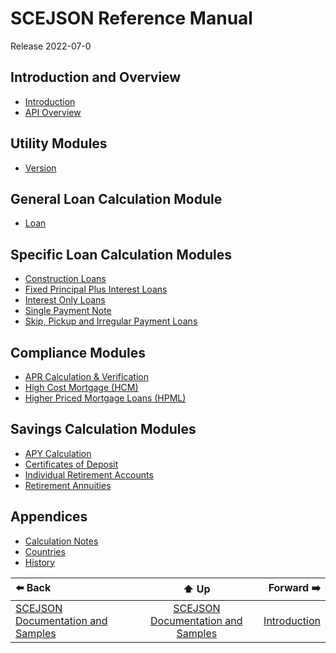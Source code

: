 # SCEJSON Reference Manual

Release 2022-07-0

## Introduction and Overview
* [Introduction](introduction.md)
* [API Overview](api-overview.md)

## Utility Modules
* [Version](module-version.md)

## General Loan Calculation Module
* [Loan](module-loan.md)

## Specific Loan Calculation Modules
* [Construction Loans](module-construction.md)
* [Fixed Principal Plus Interest Loans](module-principalplus.md)
* [Interest Only Loans](module-interestonly.md)
* [Single Payment Note](module-singlepmt.md)
* [Skip, Pickup and Irregular Payment Loans](module-irregular.md)

## Compliance Modules
* [APR Calculation & Verification](module-apr.md)
* [High Cost Mortgage (HCM)](module-hcm.md)
* [Higher Priced Mortgage Loans (HPML)](module-hpml.md)

## Savings Calculation Modules
* [APY Calculation](module-apy.md)
* [Certificates of Deposit](module-cd.md)
* [Individual Retirement Accounts](module-ira.md)
* [Retirement Annuities](module-annuity.md)

## Appendices
* [Calculation Notes](appendix-calcnotes.md)
* [Countries](appendix-countries.md)
* [History](appendix-history.md)

| ⬅️ Back | ⬆️ Up | Forward ➡️ |
| :--- | :---: | ---: |
| [SCEJSON Documentation and Samples](../README.md) | [SCEJSON Documentation and Samples](../README.md) | [Introduction](introduction.md) |
